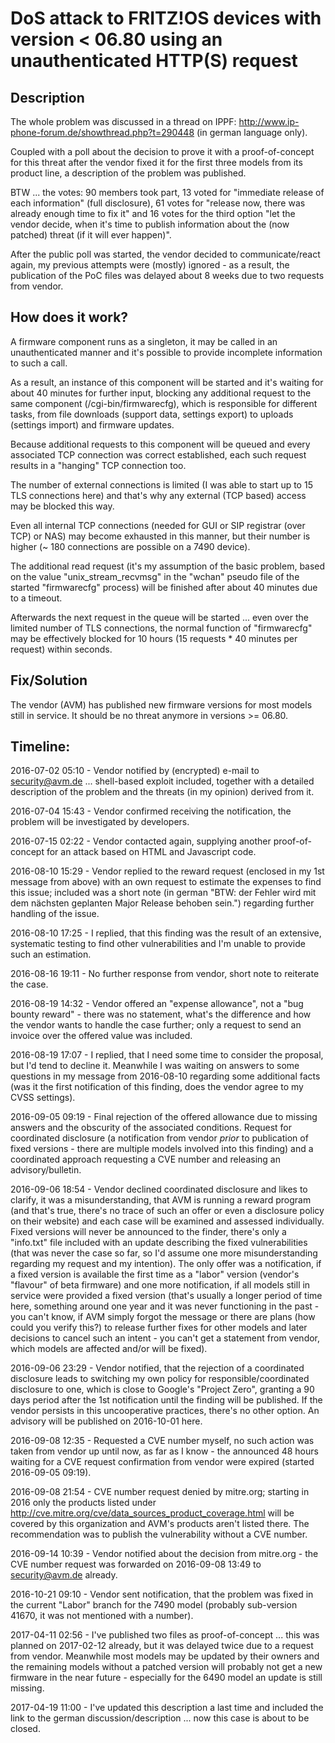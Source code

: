 # DoS attack to FRITZ!OS devices with version < 06.80 using an unauthenticated HTTP(S) request

## Description

The whole problem was discussed in a thread on IPPF: <http://www.ip-phone-forum.de/showthread.php?t=290448> (in german language only).

Coupled with a poll about the decision to prove it with a proof-of-concept for this threat after the vendor fixed it for the first three models from its product line, a description of the problem was published.

BTW ... the votes: 90 members took part, 13 voted for "immediate release of each information" (full disclosure), 61 votes for "release now, there was already enough time to fix it" and 16 votes for the third option "let the vendor decide, when it's time to publish information about the (now patched) threat (if it will ever happen)".

After the public poll was started, the vendor decided to communicate/react again, my previous attempts were (mostly) ignored - as a result, the publication of the PoC files was delayed about 8 weeks due to two requests from vendor.

## How does it work?

A firmware component runs as a singleton, it may be called in an unauthenticated manner and it's possible to provide incomplete information to such a call.

As a result, an instance of this component will be started and it's waiting for about 40 minutes for further input, blocking any additional request to the same component (/cgi-bin/firmwarecfg), which is responsible for different tasks, from file downloads (support data, settings export) to uploads (settings import) and firmware updates.

Because additional requests to this component will be queued and every associated TCP connection was correct established, each such request results in a "hanging" TCP connection too.

The number of external connections is limited (I was able to start up to 15 TLS connections here) and that's why any external (TCP based) access may be blocked this way.

Even all internal TCP connections (needed for GUI or SIP registrar (over TCP) or NAS) may become exhausted in this manner, but their number is higher (~ 180 connections are possible on a 7490 device).

The additional read request (it's my assumption of the basic problem, based on the value "unix_stream_recvmsg" in the "wchan" pseudo file of the started "firmwarecfg" process) will be finished after about 40 minutes due to a timeout.

Afterwards the next request in the queue will be started ... even over the limited number of TLS connections, the normal function of "firmwarecfg" may be effectively blocked for 10 hours (15 requests * 40 minutes per request) within seconds.

## Fix/Solution

The vendor (AVM) has published new firmware versions for most models still in service. It should be no threat anymore in versions >= 06.80.

## Timeline:

2016-07-02 05:10 - Vendor notified by (encrypted) e-mail to security@avm.de ... shell-based exploit included, together with a detailed description of the problem and the threats (in my opinion) derived from it.

2016-07-04 15:43 - Vendor confirmed receiving the notification, the problem will be investigated by developers.

2016-07-15 02:22 - Vendor contacted again, supplying another proof-of-concept for an attack based on HTML and Javascript code.

2016-08-10 15:29 - Vendor replied to the reward request (enclosed in my 1st message from above) with an own request to estimate the expenses to find this issue; included was a short note (in german "BTW: der Fehler wird mit dem nächsten geplanten Major Release behoben sein.") regarding further handling of the issue.

2016-08-10 17:25 - I replied, that this finding was the result of an extensive, systematic testing to find other vulnerabilities and I'm unable to provide such an estimation.

2016-08-16 19:11 - No further response from vendor, short note to reiterate the case.

2016-08-19 14:32 - Vendor offered an "expense allowance", not a "bug bounty reward" - there was no statement, what's the difference and how the vendor wants to handle the case further; only a request to send an invoice over the offered value was included.

2016-08-19 17:07 - I replied, that I need some time to consider the proposal, but I'd tend to decline it. Meanwhile I was waiting on answers to some questions in my message from 2016-08-10 regarding some additional facts (was it the first notification of this finding, does the vendor agree to my CVSS settings).

2016-09-05 09:19 - Final rejection of the offered allowance due to missing answers and the obscurity of the associated conditions. Request for coordinated disclosure (a notification from vendor *prior* to publication of fixed versions - there are multiple models involved into this finding) and a coordinated approach requesting a CVE number and releasing an advisory/bulletin.

2016-09-06 18:54 - Vendor declined coordinated disclosure and likes to clarify, it was a misunderstanding, that AVM is running a reward program (and that's true, there's no trace of such an offer or even a disclosure policy on their website) and each case will be examined and assessed individually. Fixed versions will never be announced to the finder, there's only a "info.txt" file included with an update describing the fixed vulnerabilities (that was never the case so far, so I'd assume one more misunderstanding regarding my request and my intention). The only offer was a notification, if a fixed version is available the first time as a "labor" version (vendor's "flavour" of beta firmware) and one more notification, if all models still in service were provided a fixed version (that's usually a longer period of time here, something around one year and it was never functioning in the past - you can't know, if AVM simply forgot the message or there are plans (how could you verify this?) to release further fixes for other models and later decisions to cancel such an intent - you can't get a statement from vendor, which models are affected and/or will be fixed).

2016-09-06 23:29 - Vendor notified, that the rejection of a coordinated disclosure leads to switching my own policy for responsible/coordinated disclosure to one, which is close to Google's "Project Zero", granting a 90 days period after the 1st notification until the finding will be published. If the vendor persists in this uncooperative practices, there's no other option. An advisory will be published on 2016-10-01 here.

2016-09-08 12:35 - Requested a CVE number myself, no such action was taken from vendor up until now, as far as I know - the announced 48 hours waiting for a CVE request confirmation from vendor were expired (started 2016-09-05 09:19).

2016-09-08 21:54 - CVE number request denied by mitre.org; starting in 2016 only the products listed under <http://cve.mitre.org/cve/data_sources_product_coverage.html> will be covered by this organization and AVM's products aren't listed there. The recommendation was to publish the vulnerability without a CVE number.

2016-09-14 10:39 - Vendor notified about the decision from mitre.org - the CVE number request was forwarded on 2016-09-08 13:49 to security@avm.de already.

2016-10-21 09:10 - Vendor sent notification, that the problem was fixed in the current "Labor" branch for the 7490 model (probably sub-version 41670, it was not mentioned with a number).

2017-04-11 02:56 - I've published two files as proof-of-concept ... this was planned on 2017-02-12 already, but it was delayed twice due to a request from vendor. Meanwhile most models may be updated by their owners and the remaining models without a patched version will probably not get a new firmware in the near future - especially for the 6490 model an update is still missing.

2017-04-19 11:00 - I've updated this description a last time and included the link to the german discussion/description ... now this case is about to be closed.
